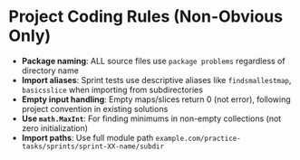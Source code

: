 # Project Coding Rules (Non-Obvious Only)

- **Package naming**: ALL source files use `package problems` regardless of directory name
- **Import aliases**: Sprint tests use descriptive aliases like `findsmallestmap`, `basicsslice` when importing from subdirectories  
- **Empty input handling**: Empty maps/slices return 0 (not error), following project convention in existing solutions
- **Use `math.MaxInt`**: For finding minimums in non-empty collections (not zero initialization)
- **Import paths**: Use full module path `example.com/practice-tasks/sprints/sprint-XX-name/subdir`